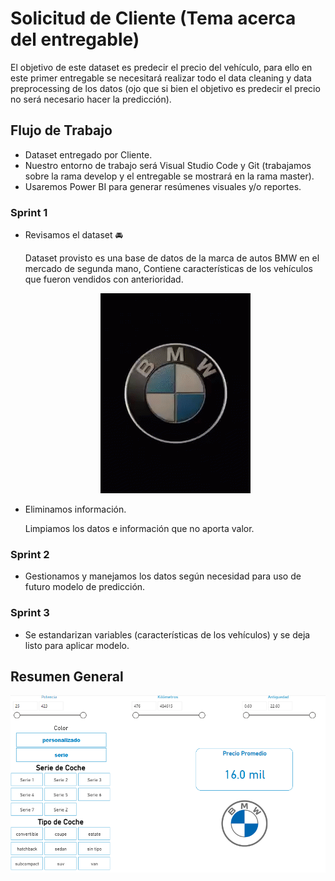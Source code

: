 
# Solicitud de Cliente (Tema acerca del entregable)

El objetivo de este dataset es predecir el precio del vehículo, para ello en este primer entregable se necesitará realizar todo el data cleaning y data preprocessing de los datos (ojo que si bien el objetivo es predecir el precio no será necesario hacer la predicción).

## Flujo de Trabajo

- Dataset entregado por Cliente.
- Nuestro entorno de trabajo será Visual Studio Code y Git (trabajamos sobre la rama develop y el entregable se mostrará en la rama master).
- Usaremos Power BI para generar resúmenes visuales y/o reportes.

### Sprint 1

- Revisamos el dataset 🚘

    Dataset provisto es una base de datos de la marca de autos BMW en el mercado de segunda mano, Contiene características de los vehículos que fueron vendidos con anterioridad.

    <div align="center">
      <img src="image.png" alt="Imagen del dataset de autos BMW" />
    </div>

- Eliminamos información.

    Limpiamos los datos e información que no aporta valor. 

### Sprint 2

- Gestionamos y manejamos los datos según necesidad para uso de futuro modelo de predicción.

### Sprint 3

- Se estandarizan variables (características de los vehículos) y se deja listo para aplicar modelo.

## Resumen General

<div align="center">
  <img src="/Report-BI/Report_precio_bmw.png" alt="Reporte BI del precio de BMW" />
</div>
